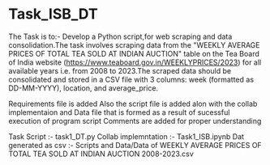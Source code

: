 # Task_ISB_DT
The Task is to:-
Develop a Python script,for web scraping and data consolidation.The task involves scraping data from the "WEEKLY AVERAGE PRICES OF TOTAL TEA SOLD 
AT INDIAN AUCTION" table on the Tea Board of India website (https://www.teaboard.gov.in/WEEKLYPRICES/2023) for all available years i.e. from 2008 
to 2023.The scraped data should be consolidated and stored in a CSV file with 3 columns: week (formatted as DD-MM-YYYY), location, and average_price.

Requirements file is added 
Also the script file is added alon with the collab implementaion and Data file that is formed as a result of sucessful execution of program script
Comments are added for proper understanding

Task Script :- task1_DT.py
Collab implemntation :- Task1_ISB.ipynb
Dat generated as csv :- Scripts and Data/Data of WEEKLY AVERAGE PRICES OF TOTAL TEA SOLD AT INDIAN AUCTION 2008-2023.csv
